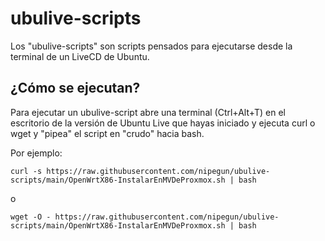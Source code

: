 # ubulive-scripts

Los "ubulive-scripts" son scripts pensados para ejecutarse desde la terminal de un LiveCD de Ubuntu.

## ¿Cómo se ejecutan?

Para ejecutar un ubulive-script abre una terminal (Ctrl+Alt+T) en el escritorio de la versión de Ubuntu Live que hayas iniciado y ejecuta curl o wget y "pipea" el script en "crudo" hacia bash.

Por ejemplo:


```
curl -s https://raw.githubusercontent.com/nipegun/ubulive-scripts/main/OpenWrtX86-InstalarEnMVDeProxmox.sh | bash
```

o

```
wget -O - https://raw.githubusercontent.com/nipegun/ubulive-scripts/main/OpenWrtX86-InstalarEnMVDeProxmox.sh | bash
```
